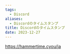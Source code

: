 ```yaml
---
tags:
  - Discord
aliases:
  - Discordのタイムスタンプ
title: Discordのタイムスタンプ
date: 2023-12-27
---
```

https://hammertime.cyou/ja